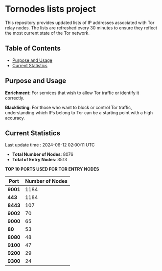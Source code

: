 # Tornodes lists project

This repository provides updated lists of IP addresses associated with Tor relay nodes. The lists are refreshed every 30 minutes to ensure they reflect the most current state of the Tor network.

## Table of Contents

- [Purpose and Usage](#purpose-and-usage)
- [Current Statistics](#current-statistics)


## Purpose and Usage

**Enrichment**: For services that wish to allow Tor traffic or identify it correctly.

**Blacklisting**: For those who want to block or control Tor traffic, understanding which IPs belong to Tor can be a starting point with a high accuracy.

## Current Statistics

Last update time : 2024-06-12 02:00:11 UTC

- **Total Number of Nodes**: 8076
- **Total of Entry Nodes**: 3513

**TOP 10 PORTS USED FOR TOR ENTRY NODES**

| **Port** | **Number of Nodes** |
|------|-----------------|
| **9001**   | 1184  |
| **443**   | 1184  |
| **8443**   | 107  |
| **9002**   | 70  |
| **9000**   | 65  |
| **80**   | 53  |
| **8080**   | 48  |
| **9100**   | 47  |
| **9200**   | 29  |
| **9300**   | 24  |

